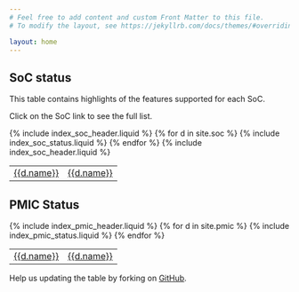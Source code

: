 ```yaml
---
# Feel free to add content and custom Front Matter to this file.
# To modify the layout, see https://jekyllrb.com/docs/themes/#overriding-theme-defaults

layout: home
---
```

<div>
<h2>SoC status</h2>
<p>This table contains highlights of the features supported for each SoC.</p>
<p>Click on the SoC link to see the full list.</p>
<table>
<thead>
{% include index_soc_header.liquid %}
</thead>
<tbody>
{% for d in site.soc %}
<tr>
<td><a href="{{d.url | absolute_url}}">{{d.name}}</a></td>
{% include index_soc_status.liquid %}
<td><a href="{{d.url | absolute_url}}">{{d.name}}</a></td>
</tr>
{% endfor %}
</tbody>
<tfoot>
{% include index_soc_header.liquid %}
</tfoot>
</table>
</div>

<div>
<h2>PMIC Status</h2>
<table>
<thead>
{% include index_pmic_header.liquid %}
</thead>
<tbody>
{% for d in site.pmic %}
<tr>
<td><a href="{{d.url | absolute_url}}">{{d.name}}</a></td>
{% include index_pmic_status.liquid %}
<td><a href="{{d.url | absolute_url}}">{{d.name}}</a></td>
</tr>
{% endfor %}
</tbody>
</table>
</div>

<p>Help us updating the table by forking on <a href="https://github.com/Linaro/msm">GitHub</a>.</p>
